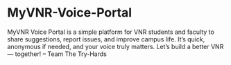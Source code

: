 # MyVNR-Voice-Portal
MyVNR Voice Portal is a simple platform for VNR students and faculty to share suggestions, report issues, and improve campus life. It’s quick, anonymous if needed, and your voice truly matters. Let’s build a better VNR — together!  – Team The Try-Hards
